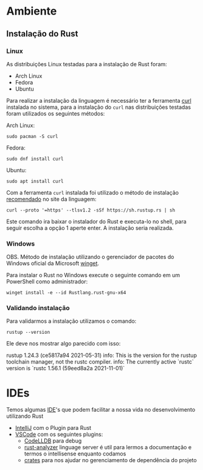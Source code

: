 # Ambiente

## Instalação do Rust

### Linux

As distribuições Linux testadas para a instalação de Rust foram:

- Arch Linux
- Fedora
- Ubuntu

Para realizar a instalação da linguagem é necessário ter a ferramenta [curl](https://curl.se/) instalada no sistema, para a instalação do `curl` nas distribuições testadas foram utilizados os seguintes métodos:

Arch Linux:

```
sudo pacman -S curl
```

Fedora:

```
sudo dnf install curl
```

Ubuntu:

```
sudo apt install curl
```

Com a ferramenta `curl` instalada foi utilizado o método de instalação [recomendado](https://www.rust-lang.org/pt-BR/learn/get-started) no site da linguagem:

```
curl --proto '=https' --tlsv1.2 -sSf https://sh.rustup.rs | sh
```

Este comando ira baixar o instalador do Rust e executa-lo no shell, para seguir escolha a opção 1 aperte enter. A instalação seria realizada.

### Windows

OBS. Método de instalação utilizando o gerenciador de pacotes do Windows oficial da Microsoft [winget](https://winget.run/).

Para instalar o Rust no Windows execute o seguinte comando em um PowerShell como administrador:

```
winget install -e --id Rustlang.rust-gnu-x64
```

### Validando instalação

Para validarmos a instalação utilizamos o comando:

```
rustup --version
```

Ele deve nos mostrar algo parecido com isso:

<p>
rustup 1.24.3 (ce5817a94 2021-05-31)
info: This is the version for the rustup toolchain manager, not the rustc compiler.
info: The currently active `rustc` version is `rustc 1.56.1 (59eed8a2a 2021-11-01)`
</p>


# IDEs

Temos algumas [IDE](https://pt.wikipedia.org/wiki/Ambiente_de_desenvolvimento_integrado)'s que podem facilitar a nossa vida no desenvolvimento utilizando Rust
- [IntelliJ](https://www.jetbrains.com/pt-br/idea/download/) com o Plugin para Rust
- [VSCode](https://code.visualstudio.com/) com os seguintes plugins:
    - [CodeLLDB](https://marketplace.visualstudio.com/items?itemName=vadimcn.vscode-lldb) para debug
    - [rust-analyzer](https://marketplace.visualstudio.com/items?itemName=matklad.rust-analyzer) linguage server é util para lermos a documentação e termos o intellisense enquanto codamos
    - [crates](https://marketplace.visualstudio.com/items?itemName=serayuzgur.crates) para nos ajudar no gerenciamento de dependência do projeto